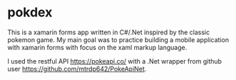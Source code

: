 # pokdex

This is a xamarin forms app written in C#/.Net inspired by the classic pokemon game. My main goal was to practice building a mobile application with xamarin forms with focus on the xaml markup language.

I used the restful API https://pokeapi.co/ with a .Net wrapper from github user https://github.com/mtrdp642/PokeApiNet.
